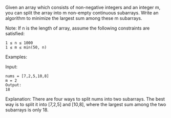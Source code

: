 Given an array which consists of non-negative integers and an integer m, you can split the array into m non-empty continuous subarrays. Write an algorithm to minimize the largest sum among these m subarrays.

Note:
If n is the length of array, assume the following constraints are satisfied:
```
1 ≤ n ≤ 1000
1 ≤ m ≤ min(50, n)
```
Examples:

Input:
```
nums = [7,2,5,10,8]
m = 2
Output:
18
```

Explanation:
There are four ways to split nums into two subarrays.
The best way is to split it into [7,2,5] and [10,8],
where the largest sum among the two subarrays is only 18.
